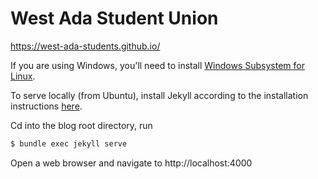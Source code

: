 # West Ada Student Union
https://west-ada-students.github.io/

If you are using Windows, you'll need to install [Windows Subsystem for Linux](https://docs.microsoft.com/en-us/windows/wsl/install-win10).

To serve locally (from Ubuntu), install Jekyll according to the installation instructions [here](https://jekyllrb.com/docs/).  

Cd into the blog root directory, run 
```bash
$ bundle exec jekyll serve
```
Open a web browser and navigate to http://localhost:4000  